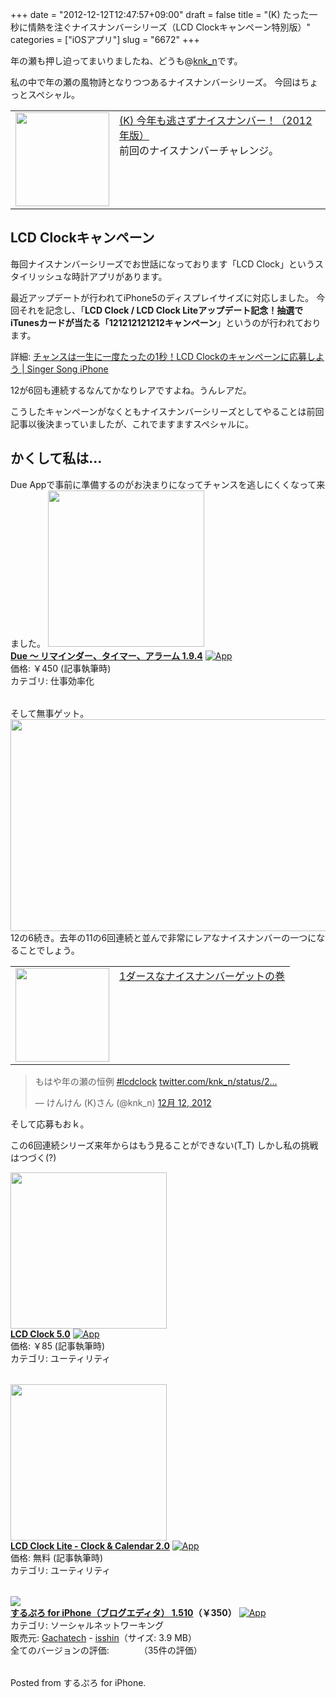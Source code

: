 +++
date = "2012-12-12T12:47:57+09:00"
draft = false
title = "(K) たった一秒に情熱を注ぐナイスナンバーシリーズ（LCD Clockキャンペーン特別版）"
categories = ["iOSアプリ"]
slug = "6672"
+++

年の瀬も押し迫ってまいりましたね、どうも@<a href="http://twitter.com/knk_n" target="_blank">knk_n</a>です。

私の中で年の瀬の風物詩となりつつあるナイスナンバーシリーズ。
今回はちょっとスペシャル。

<table width="100%"><td valign="top" width="150"><a href="http://knk-n.com/2012/11/10/nicenumber-121110090807/" target="_blank"><img border="0" src="http://knk-n.com/images/2012/11/slooProImg_20121110213012.jpg" width="150" height="" /></a></td><td valign="top"><a href="http://knk-n.com/2012/11/10/nicenumber-121110090807/" target="_blank">(K) 今年も逃さずナイスナンバー！（2012年版）</a><script type="text/javascript">var url = "http://knk-n.com/2012/11/10/nicenumber-121110090807/";</script><script src="http://api.b.st-hatena.com/entry.count?url=http://knk-n.com/2012/11/10/nicenumber-121110090807/&callback=hatebTxt"></script><br />前回のナイスナンバーチャレンジ。
</table><!--more--><h2>LCD Clockキャンペーン</h2>
毎回ナイスナンバーシリーズでお世話になっております「LCD Clock」というスタイリッシュな時計アプリがあります。

最近アップデートが行われてiPhone5のディスプレイサイズに対応しました。
今回それを記念し、「<strong>LCD Clock / LCD Clock Liteアップデート記念！抽選でiTunesカードが当たる「121212121212キャンペーン</strong>」というのが行われております。

<p>詳細: <a  href="http://kuracyan.net/archives/16782" target="_blank">チャンスは一生に一度たったの1秒！LCD Clockのキャンペーンに応募しよう | Singer Song iPhone</a><script type="text/javascript">var url = "http://kuracyan.net/archives/16782";</script><script src="http://api.b.st-hatena.com/entry.count?url=http://kuracyan.net/archives/16782&callback=hatebTxt"></script></p>

12が6回も連続するなんてかなりレアですよね。うんレアだ。

こうしたキャンペーンがなくともナイスナンバーシリーズとしてやることは前回記事以後決まっていましたが、これでますますスペシャルに。

<h2>かくして私は…</h2>
Due Appで事前に準備するのがお決まりになってチャンスを逃しにくくなって来ました。
<table class="appstorehelper"><a href="https://itunes.apple.com/jp/app/due-rimainda-taima-aramu/id390017969?mt=8&uo=4" rel="nofollow" target="_blank"><img class="appstorehelper_appicn" src="http://a1127.phobos.apple.com/us/r1000/083/Purple/v4/09/e8/6c/09e86c7f-acc1-f73d-7198-f1dc29e5d99b/mzm.sivkbxum.png" width="250" height="250" /></a><div class="appstorehelper_text"><a href="https://itunes.apple.com/jp/app/due-rimainda-taima-aramu/id390017969?mt=8&uo=4" rel="nofollow" target="_blank"><b>Due 〜 リマインダー、タイマー、アラーム 1.9.4</a></b> <a href="https://itunes.apple.com/jp/app/due-rimainda-taima-aramu/id390017969?mt=8&uo=4" rel="nofollow" target="_blank"><img class="appstorehelper_icn" alt="App" src="http://ax.phobos.apple.com.edgesuite.net/ja_jp/images/web/linkmaker/badge_appstore-sm.gif" style="vertical-align: text-bottom;" /></b></a><br />価格: &#65509;450 (記事執筆時)<br />カテゴリ: 仕事効率化</div>
</table>

そして無事ゲット。
<img src="http://knk-n.com/images/2012/12/slooProImg_20121212122525.jpg" alt="" width="600" height="339" class="slooProImg" />
12の6続き。去年の11の6回連続と並んで非常にレアなナイスナンバーの一つになることでしょう。

<table width="100%"><td valign="top" width="150"><a href="http://knk-n.com/2011/11/11/nicenumber111111111111/" target="_blank"><img border="0" src="http://knk-n.com/images/2011/11/slooProImg_20111111234745.png" alt="" width="150" height="" /></a></td><td valign="top"><a href="http://knk-n.com/2011/11/11/nicenumber111111111111/" target="_blank">1ダースなナイスナンバーゲットの巻</a><script type="text/javascript">var url = "http://knk-n.com/2011/11/11/nicenumber111111111111/";</script><script src="http://api.b.st-hatena.com/entry.count?url=http://knk-n.com/2011/11/11/nicenumber111111111111/&callback=hatebTxt"></script>
</table>

<blockquote class="twitter-tweet" lang="ja"><p>もはや年の瀬の恒例 <a href="https://twitter.com/search/%23lcdclock">#lcdclock</a> <a href="http://t.co/ifQ2rlvx" title="http://twitter.com/knk_n/status/278706443916554241/photo/1">twitter.com/knk_n/status/2…</a></p>&mdash; けんけん (K)さん (@knk_n) <a href="https://twitter.com/knk_n/status/278706443916554241" data-datetime="2012-12-12T03:42:49+00:00">12月 12, 2012</a></blockquote>

そして応募もおｋ。



この6回連続シリーズ来年からはもう見ることができない(T_T)
しかし私の挑戦はつづく(?)

<table class="appstorehelper"><a href="https://itunes.apple.com/jp/app/lcd-clock/id295737235?mt=8&uo=4" rel="nofollow" target="_blank"><img class="appstorehelper_appicn" src="http://a475.phobos.apple.com/us/r1000/068/Purple/v4/c8/60/45/c86045c4-2362-7c44-7be8-79832def3feb/mzm.yzmzeuof.jpg" width="250" height="250" /></a><div class="appstorehelper_text"><a href="https://itunes.apple.com/jp/app/lcd-clock/id295737235?mt=8&uo=4" rel="nofollow" target="_blank"><b>LCD Clock 5.0</a></b> <a href="https://itunes.apple.com/jp/app/lcd-clock/id295737235?mt=8&uo=4" rel="nofollow" target="_blank"><img class="appstorehelper_icn" alt="App" src="http://ax.phobos.apple.com.edgesuite.net/ja_jp/images/web/linkmaker/badge_appstore-sm.gif" style="vertical-align: text-bottom;" /></b></a><br />価格: &#65509;85 (記事執筆時)<br />カテゴリ: ユーティリティ</div>
</table>

<table class="appstorehelper"><a href="https://itunes.apple.com/jp/app/lcd-clock-lite-clock-calendar/id567652828?mt=8&uo=4" rel="nofollow" target="_blank"><img class="appstorehelper_appicn" src="http://a854.phobos.apple.com/us/r1000/103/Purple/v4/0e/3e/44/0e3e4481-4406-ac98-171e-058f1fdfce9b/mzm.lspyyczo.jpg" width="250" height="250" /></a><div class="appstorehelper_text"><a href="https://itunes.apple.com/jp/app/lcd-clock-lite-clock-calendar/id567652828?mt=8&uo=4" rel="nofollow" target="_blank"><b>LCD Clock Lite - Clock & Calendar 2.0</a></b> <a href="https://itunes.apple.com/jp/app/lcd-clock-lite-clock-calendar/id567652828?mt=8&uo=4" rel="nofollow" target="_blank"><img class="appstorehelper_icn" alt="App" src="http://ax.phobos.apple.com.edgesuite.net/ja_jp/images/web/linkmaker/badge_appstore-sm.gif" style="vertical-align: text-bottom;" /></b></a><br />価格: 無料 (記事執筆時)<br />カテゴリ: ユーティリティ</div>
</table>

<table class="appstorehelper"><a href="http://itunes.apple.com/jp/app/surupuro-for-iphone-buroguedita/id436676299?mt=8&uo=4" rel="nofollow" target="_blank"><img class="appstorehelper_appicn" src="http://a5.mzstatic.com/us/r1000/109/Purple/v4/0e/54/fa/0e54fae9-d4cd-4224-9ab3-f6dbe395502a/mza_2385781230882958089.jpg" /></a><div class="appstorehelper_text"><a href="http://itunes.apple.com/jp/app/surupuro-for-iphone-buroguedita/id436676299?mt=8&uo=4" rel="nofollow" target="_blank"><b>するぷろ for iPhone（ブログエディタ） 1.510</a>（&#65509;350）</b> <a href="http://itunes.apple.com/jp/app/surupuro-for-iphone-buroguedita/id436676299?mt=8&uo=4" rel="nofollow" target="_blank"><img alt="App" src="http://ax.phobos.apple.com.edgesuite.net/ja_jp/images/web/linkmaker/badge_appstore-sm.gif" style="vertical-align: text-bottom;" /></b></a><br />カテゴリ: ソーシャルネットワーキング<br />販売元: <a href="$artistUrl$" target="_blank">Gachatech</a> - <a href="http://wayohoo.com/ios/apps/sns/slpro-for-iphone.html" target="_blank">isshin</a>（サイズ: 3.9 MB）<br />全てのバージョンの評価: <img src="http://r.mzstatic.com/htmlResources/1043/web-storefront/images/rating_star.png" height="11px" width="11px" /><img src="http://r.mzstatic.com/htmlResources/1043/web-storefront/images/rating_star.png" height="11px" width="11px" /><img src="http://r.mzstatic.com/htmlResources/1043/web-storefront/images/rating_star.png" height="11px" width="11px" /><img src="http://r.mzstatic.com/htmlResources/1043/web-storefront/images/rating_star.png" height="11px" width="11px" />（35件の評価）<br clear="all" /></div> </table> Posted from するぷろ for iPhone.
